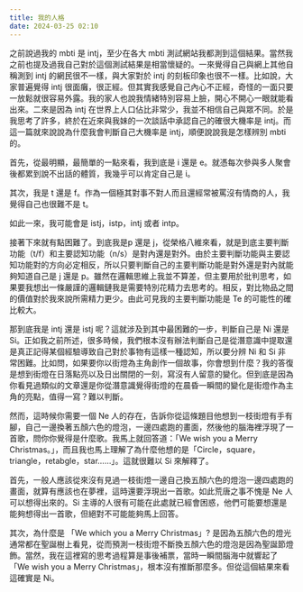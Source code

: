 ```yaml
---
title: 我的人格
date: 2024-03-25 02:10
---
```

之前說過我的 mbti 是 intj，至少在各大 mbti 測試網站我都測到這個結果。當然我之前也提及過我自己對於這個測試結果是相當懷疑的。一來覺得自己與網上其他自稱測到 intj 的網民很不一樣，與大家對於 intj 的刻板印象也很不一樣。比如說，大家普遍覺得 intj 很面癱，很正經。但其實我感覺自己內心不正經，奇怪的一面只要一放鬆就很容易外露。我的家人也說我情緒特別容易上臉，開心不開心一眼就能看出來。二來是因為 intj 在世界上人口佔比非常少，我並不相信自己與眾不同。於是我思考了許多，終於在近來與我妹的一次談話中承認自己的確很大機率是 intj。而這一篇就來說說為什麼我會判斷自己大機率是 intj，順便說說我是怎樣辨別 mbti 的。

首先，從最明顯，最簡單的一點來看，我到底是 i 還是 e。就憑每次參與多人聚會後都累到說不出話的體質，我幾乎可以肯定自己是 i。

其次，我是 t 還是 f。作為一個極其對事不對人而且還經常被罵沒有情商的人，我覺得自己也很難不是 t。

如此一來，我可能會是 istj，istp，intj 或者 intp。

接著下來就有點困難了。到底我是p 還是 j，從榮格八維來看，就是到底主要判斷功能（t/f）和主要認知功能（n/s）是對內還是對外。由於主要判斷功能與主要認知功能對的方向必定相反，所以只要判斷自己的主要判斷功能是對外還是對內就能夠知道自己是 j 還是 p。雖然在邏輯思維上我並不算差，但主要用於批判思考，如果要我想出一條嚴謹的邏輯鏈我是需要特別花精力去思考的。相反，對比物品之間的價值對於我來說所需精力更少。由此可見我的主要判斷功能是 Te 的可能性的確比較大。

那到底我是 intj 還是 istj 呢？這就涉及到其中最困難的一步，判斷自己是 Ni 還是 Si。正如我之前所述，很多時候，我們根本沒有辦法判斷自己是從潛意識中提取還是真正記得某個經驗導致自己對於事物有這樣一種認知，所以要分辨 Ni 和 Si 非常困難。比如問，如果要你以街燈為主角創作一個故事，你會想到什麼？我的答復是想到街燈在日落點亮以及日出關閉的一刻，寫沒有人留意的變化。但到底是因為你看見過類似的文章還是你從潛意識覺得街燈的在晨昏一瞬間的變化是街燈作為主角的亮點，值得一寫？難以判斷。

然而，這時候你需要一個 Ne 人的存在，告訴你從這條題目他想到一枝街燈有手有腳，自己一邊換著五顏六色的燈泡，一邊四處跑的畫面，然後他的腦海裡浮現了一首歌，問你你覺得是什麼歌。我馬上就回答道：「We wish you a Merry Christmas。」，而且我也馬上理解了為什麼他想的是「Circle，square，triangle，retabgle，star……」。這就很難以 Si 來解釋了。

首先，一般人應該從來沒有見過一枝街燈一邊自己換五顏六色的燈泡一邊四處跑的畫面，就算有應該也在夢裡，這時還要浮現出一首歌。如此荒唐之事不愧是 Ne 人可以想得出來的。Si 主導的人很有可能在此處就已經會困惑，他們可能要想還是能夠想得出一首歌，但絕對不可能能夠馬上回答。

其次，為什麼是 「We which you a Merry Christmas」? 是因為五顏六色的燈光通常都在聖誕樹上看見，從而預測一枝街燈不斷換五顏六色的燈泡是因為聖誕節燈飾。當然，我在這裡寫的思考過程算是事後補票，當時一瞬間腦海中就響起了「We wish you a Merry Christmas」，根本沒有推斷那麼多。但從這個結果來看這確實是 Ni。
